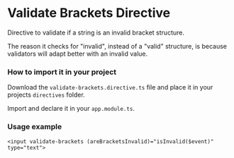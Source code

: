# Validate Brackets Directive

Directive to validate if a string is an invalid bracket structure.

The reason it checks for "invalid", instead of a "valid" structure, is because validators will adapt better with an invalid value.

### How to import it in your project
Download the `validate-brackets.directive.ts` file and place it in your projects `directives` folder.

Import and declare it in your `app.module.ts`.

### Usage example
`<input validate-brackets (areBracketsInvalid)="isInvalid($event)" type="text">`
